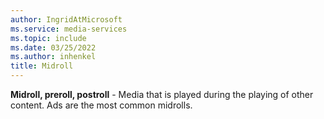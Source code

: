```yaml
---
author: IngridAtMicrosoft
ms.service: media-services
ms.topic: include
ms.date: 03/25/2022
ms.author: inhenkel
title: Midroll
---
```


**Midroll, preroll, postroll** - Media that is played during the playing of other content. Ads are the most common midrolls.
